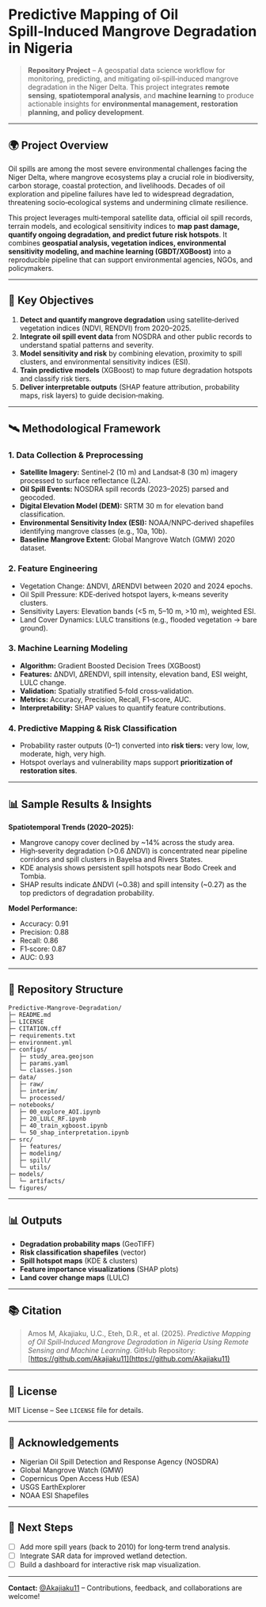 # Predictive Mapping of Oil Spill‑Induced Mangrove Degradation in Nigeria

> **Repository Project** – A geospatial data science workflow for monitoring, predicting, and mitigating oil‑spill‑induced mangrove degradation in the Niger Delta. This project integrates **remote sensing**, **spatiotemporal analysis**, and **machine learning** to produce actionable insights for **environmental management, restoration planning, and policy development**.

---

## 🌍 Project Overview

Oil spills are among the most severe environmental challenges facing the Niger Delta, where mangrove ecosystems play a crucial role in biodiversity, carbon storage, coastal protection, and livelihoods. Decades of oil exploration and pipeline failures have led to widespread degradation, threatening socio‑ecological systems and undermining climate resilience.

This project leverages multi‑temporal satellite data, official oil spill records, terrain models, and ecological sensitivity indices to **map past damage, quantify ongoing degradation, and predict future risk hotspots**. It combines **geospatial analysis, vegetation indices, environmental sensitivity modeling, and machine learning (GBDT/XGBoost)** into a reproducible pipeline that can support environmental agencies, NGOs, and policymakers.

---

## 🧭 Key Objectives

1. **Detect and quantify mangrove degradation** using satellite‑derived vegetation indices (NDVI, RENDVI) from 2020–2025.
2. **Integrate oil spill event data** from NOSDRA and other public records to understand spatial patterns and severity.
3. **Model sensitivity and risk** by combining elevation, proximity to spill clusters, and environmental sensitivity indices (ESI).
4. **Train predictive models** (XGBoost) to map future degradation hotspots and classify risk tiers.
5. **Deliver interpretable outputs** (SHAP feature attribution, probability maps, risk layers) to guide decision‑making.

---

## 🛰️ Methodological Framework

### 1. **Data Collection & Preprocessing**

* **Satellite Imagery:** Sentinel‑2 (10 m) and Landsat‑8 (30 m) imagery processed to surface reflectance (L2A).
* **Oil Spill Events:** NOSDRA spill records (2023–2025) parsed and geocoded.
* **Digital Elevation Model (DEM):** SRTM 30 m for elevation band classification.
* **Environmental Sensitivity Index (ESI):** NOAA/NNPC‑derived shapefiles identifying mangrove classes (e.g., 10a, 10b).
* **Baseline Mangrove Extent:** Global Mangrove Watch (GMW) 2020 dataset.

### 2. **Feature Engineering**

* Vegetation Change: ΔNDVI, ΔRENDVI between 2020 and 2024 epochs.
* Oil Spill Pressure: KDE‑derived hotspot layers, k‑means severity clusters.
* Sensitivity Layers: Elevation bands (<5 m, 5–10 m, >10 m), weighted ESI.
* Land Cover Dynamics: LULC transitions (e.g., flooded vegetation → bare ground).

### 3. **Machine Learning Modeling**

* **Algorithm:** Gradient Boosted Decision Trees (XGBoost)
* **Features:** ΔNDVI, ΔRENDVI, spill intensity, elevation band, ESI weight, LULC change.
* **Validation:** Spatially stratified 5‑fold cross‑validation.
* **Metrics:** Accuracy, Precision, Recall, F1‑score, AUC.
* **Interpretability:** SHAP values to quantify feature contributions.

### 4. **Predictive Mapping & Risk Classification**

* Probability raster outputs (0–1) converted into **risk tiers:** very low, low, moderate, high, very high.
* Hotspot overlays and vulnerability maps support **prioritization of restoration sites**.

---

## 📊 Sample Results & Insights

**Spatiotemporal Trends (2020–2025):**

* Mangrove canopy cover declined by ~14% across the study area.
* High‑severity degradation (>0.6 ΔNDVI) is concentrated near pipeline corridors and spill clusters in Bayelsa and Rivers States.
* KDE analysis shows persistent spill hotspots near Bodo Creek and Tombia.
* SHAP results indicate ΔNDVI (~0.38) and spill intensity (~0.27) as the top predictors of degradation probability.

**Model Performance:**

* Accuracy: 0.91
* Precision: 0.88
* Recall: 0.86
* F1‑score: 0.87
* AUC: 0.93

---

## 📁 Repository Structure

```
Predictive-Mangrove-Degradation/
├─ README.md
├─ LICENSE
├─ CITATION.cff
├─ requirements.txt
├─ environment.yml
├─ configs/
│  ├─ study_area.geojson
│  ├─ params.yaml
│  └─ classes.json
├─ data/
│  ├─ raw/
│  ├─ interim/
│  └─ processed/
├─ notebooks/
│  ├─ 00_explore_AOI.ipynb
│  ├─ 20_LULC_RF.ipynb
│  ├─ 40_train_xgboost.ipynb
│  └─ 50_shap_interpretation.ipynb
├─ src/
│  ├─ features/
│  ├─ modeling/
│  ├─ spill/
│  └─ utils/
├─ models/
│  └─ artifacts/
└─ figures/
```

---

## 📊 Outputs

* **Degradation probability maps** (GeoTIFF)
* **Risk classification shapefiles** (vector)
* **Spill hotspot maps** (KDE & clusters)
* **Feature importance visualizations** (SHAP plots)
* **Land cover change maps** (LULC)

---

## 📚 Citation

> Amos M, Akajiaku, U.C., Eteh, D.R., et al. (2025). *Predictive Mapping of Oil Spill‑Induced Mangrove Degradation in Nigeria Using Remote Sensing and Machine Learning*. GitHub Repository: [https://github.com/Akajiaku11](https://github.com/Akajiaku11)

---

## 📜 License

MIT License – See `LICENSE` file for details.

---

## 🤝 Acknowledgements

* Nigerian Oil Spill Detection and Response Agency (NOSDRA)
* Global Mangrove Watch (GMW)
* Copernicus Open Access Hub (ESA)
* USGS EarthExplorer
* NOAA ESI Shapefiles

---

## 🔧 Next Steps

* [ ] Add more spill years (back to 2010) for long‑term trend analysis.
* [ ] Integrate SAR data for improved wetland detection.
* [ ] Build a dashboard for interactive risk map visualization.

---

**Contact:** [@Akajiaku11](https://github.com/Akajiaku11) – Contributions, feedback, and collaborations are welcome!
